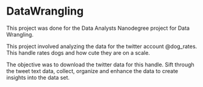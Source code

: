 # DataWrangling
This project was done for the Data Analysts Nanodegree project for Data Wrangling.

This project involved analyzing the data for the twitter account @dog_rates. This handle rates dogs and how cute they are on a scale. 

The objective was to download the twitter data for this handle. Sift through the tweet text data, collect, organize and enhance the data to create insights into the data set.
